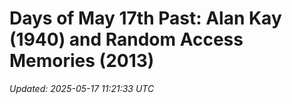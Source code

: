 # Days of May 17th Past: Alan Kay (1940) and Random Access Memories (2013)

_Updated: 2025-05-17 11:21:33 UTC_




